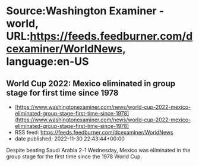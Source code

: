 # Source:Washington Examiner - world, URL:https://feeds.feedburner.com/dcexaminer/WorldNews, language:en-US

## World Cup 2022: Mexico eliminated in group stage for first time since 1978
 - [https://www.washingtonexaminer.com/news/world-cup-2022-mexico-eliminated-group-stage-first-time-since-1978](https://www.washingtonexaminer.com/news/world-cup-2022-mexico-eliminated-group-stage-first-time-since-1978)
 - RSS feed: https://feeds.feedburner.com/dcexaminer/WorldNews
 - date published: 2022-11-30 22:43:44+00:00

Despite beating Saudi Arabia 2-1 Wednesday, Mexico was eliminated in the group stage for the first time since the 1978 World Cup.

